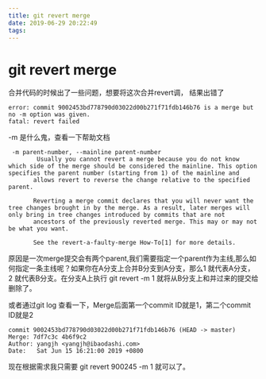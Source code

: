 ```yaml
---
title: git revert merge
date: 2019-06-29 20:22:49
tags:
---
```


# git revert merge 

合并代码的时候出了一些问题，想要将这次合并revert调， 结果出错了

    error: commit 9002453bd778790d03022d00b271f71fdb146b76 is a merge but no -m option was given.
    fatal: revert failed
    
-m 是什么鬼，查看一下帮助文档

     -m parent-number, --mainline parent-number
            Usually you cannot revert a merge because you do not know which side of the merge should be considered the mainline. This option specifies the parent number (starting from 1) of the mainline and
           allows revert to reverse the change relative to the specified parent.

           Reverting a merge commit declares that you will never want the tree changes brought in by the merge. As a result, later merges will only bring in tree changes introduced by commits that are not
           ancestors of the previously reverted merge. This may or may not be what you want.

           See the revert-a-faulty-merge How-To[1] for more details.

原因是一次merge提交会有两个parent,我们需要指定一个parent作为主线,那么如何指定一条主线呢？如果你在A分支上合并B分支到A分支，那么1 就代表A分支，2 就代表B分支。在分支A上执行 git revert <commitID> -m 1 就将从B分支上和并过来的提交给删除了。

或者通过git log 查看一下，Merge后面第一个commit ID就是1，第二个commit ID就是2

    commit 9002453bd778790d03022d00b271f71fdb146b76 (HEAD -> master)
    Merge: 7df7c3c 4b6f9c2
    Author: yangjh <yangjh@ibaodashi.com>
    Date:   Sat Jun 15 16:21:00 2019 +0800
    
    
现在根据需求我只需要 git revert 900245 -m 1  就可以了。
